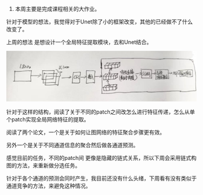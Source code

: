 1. 本周主要是完成课程相关的大作业。

针对于模型的想法，我觉得对于Unet除了小的框架改变，其他的已经做不了什么改变了。

上周的想法 是想设计一个全局特征提取模块，去和Unet结合。

![1745152454030](./images/1745152454030-1745152658282-4.png)

针对于这样的结构，阅读了关于不同的patch之间改怎么进行特征传递，怎么从单个patch实现全局网络特征的提取。

阅读了两个论文，一个是关于如何让图网络的特征聚合步骤更有效。

另外一个是关于不同通道信息的聚合然后做各通道预测。

感觉目前的任务，不同的patch间 更像是隐藏的链式关系，所以下周会采用链式构图的方法，来重新做分选任务。



针对于各个通道的预测会同时产生，我目前还没有什么头绪，下周看有没有类似于通道竞争的方法，来避免这种情况。
